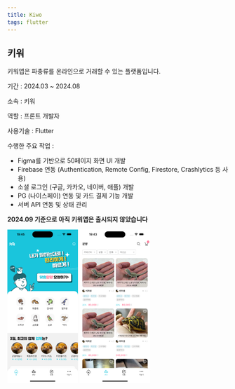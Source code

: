 ```yaml
---
title: Kiwo
tags: flutter
---
```


## 키워

키워앱은 파충류를 온라인으로 거래할 수 있는 플랫폼입니다.

기간 : 2024.03 ~ 2024.08

소속 : 키워

역할 : 프론트 개발자

사용기술 : Flutter

수행한 주요 작업 :

- Figma를 기반으로 50페이지 화면 UI 개발
- Firebase 연동 (Authentication, Remote Config, Firestore, Crashlytics 등 사용)
- 소셜 로그인 (구글, 카카오, 네이버, 애플) 개발
- PG (나이스페이) 연동 및 카드 결제 기능 개발
- 서버 API 연동 및 상태 관리

**2024.09 기준으로 아직 키워앱은 출시되지 않았습니다**

<img src="/assets/images/kiwo/main.png" title="참고 이미지" alt="이미지" width="32%" />
<img src="/assets/images/kiwo/pet.png" title="참고 이미지" alt="이미지" width="32%" />